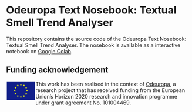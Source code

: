 # Odeuropa Text Nosebook: Textual Smell Trend Analyser
This repository contains the source code of the Odeuropa Text Nosebook: Textual Smell Trend Analyser. The nosebook is available as a interactive notebook on [Google Colab](https://drive.google.com/file/d/1spHM3qFtkuQDoIzQ3ZA94BILvYgGm_Ud/view?usp=sharing). 

## Funding acknowledgement

<img src="https://github.com/Odeuropa/.github/raw/main/profile/eu-logo.png" width="80" height="54" align="left" alt="EU logo" />

This work has been realised in the context of [Odeuropa](https://odeuropa.eu/), a research project that has received funding from the European Union’s Horizon 2020 research and innovation programme under grant agreement No. 101004469.
